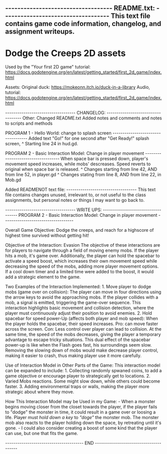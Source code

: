 ----------------------------------- README.txt: -----------------------------------
This text file contains game code information, changelog, and assignment writeups.
-----------------------------------------------------------------------------------

# Dodge the Creeps 2D assets
Used by the "Your first 2D game" tutorial:
https://docs.godotengine.org/en/latest/getting_started/first_2d_game/index.html

Assets:
	Original duck: https://mokeonn.itch.io/duck-in-a-library
	Audio, tutorial: https://docs.godotengine.org/en/latest/getting_started/first_2d_game/index.html

----------------------------------- CHANGELOG: -----------------------------------
Other:
	Changed README.txt
	Added notes and comments and notes to scripts and methods

PROGRAM 1 - Hello World: change to splash screen -----------------------------------
	Added text "Go!" for one second after "Get Ready!" splash screen,
	^ Starting line 24 in hud.gd. 

PROGRAM 2 - Basic Interaction Model: Change in player movement -----------------------------------
	When space bar is pressed down, player's movement speed increases, while mobs' descreases.
	Speed reverts to original when space bar is released. 
	^ Changes starting from line 42, AND from line 52, in player.gd
	^ Changes stating from line 8, AND from line 22, in Mob.gd
	
Added READMENOT text file: -----------------------------------
	This text file contains changes unused, irrelevant to, or not useful to
	the class assignments, but personal notes or things I may want to go back to.


----------------------------------- WRITE UPS: -----------------------------------
PROGRAM 2 - Basic Interaction Model: Change in player movement -----------------------------------

Overall Game Objective:
	Dodge the creeps, and reach for a highscore of highest time survived without getting hit!

Objective of the Interaction: Evasion
	The objective of these interactions are for players to navigate through a field of moving enemy mobs.
	If the player hits a mob, it's game over. Additionally, the player can hold the spacebar to activate a speed boost, 
	which increases their own movement speed while decreasing the speed of the mobs, adding more player movement options.
	If a cool down timer and a limited time were added to the boost, it would add a strategic element to the game. 

Two Examples of the Interaction Implemented:
	1. Move player to dodge mobs (game over on collision):
	The player can move in four directions using the arrow keys to avoid the approaching mobs. 
	If the player collides with a mob, a signal is emitted, triggering the game-over sequence. 
	This interaction highlights basic movement and collision detection, where the player must continuously adjust their position to avoid enemies.
	2. Hold spacebar for speed power-Up (affects both player and mob speed):
	When the player holds the spacebar, their speed increases. Pro: can move faster across the screen. Con: Less control over player can lead to collision. 
	At the same time, the speed of the mobs decreases, giving the player a temporary advantage to escape tricky situations. 
	This dual effect of the spacebar power-up is like when the Flash goes fast, his surroundings seem slow. 
	Removing the slowing down of mobs would make decrease player control, making it easier to crash, thus making player use it more carefully. 
	
Use of Interaction Model in Other Parts of the Game:
	This interaction model can be expanded to include:
	1. Collecting randomly spwaned coins, to add a game objective or encourage player to strategically get to locations.
	2. Varied Mobs reactions. Some might slow down, while others could become faster.
	3. Adding environmental traps or walls, making the player more strategic about where they move.
	
How This Interaction Model may be Used in my Game:
	- When a monster begins moving closer from the closet towards the player, 
	if the player fails to "dodge" the monster in time, it could result in a game over or loosing a life.
	Player must *hold down a key* to *"doge"* the monster mob.
	The monster mob also reacts to the player holding down the space, by retreating until it's gone.
	- I could also consider creating a boost of some kind that the player can use, but one that fits the game. 
	
--------------------------------------- END ---------------------------------------
